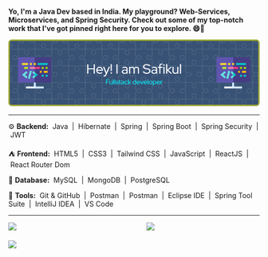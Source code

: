 
**Yo, I'm a Java Dev based in India. My playground? Web-Services, Microservices, and Spring Security. Check out some of my top-notch work that I've got pinned right here for you to explore. 😄🚀**

<p align="left"> <img src="https://github.com/Safikul99/Safikul99/blob/main/github-header-image%20(1).png" alt="safikul" /> </p>

---
⚙️ **Backend:**
&nbsp;Java&nbsp; | &nbsp;Hibernate&nbsp; | &nbsp;Spring&nbsp; | &nbsp;Spring Boot&nbsp; | &nbsp;Spring Security&nbsp; | &nbsp;JWT&nbsp; 

⛺️ **Frontend:** 
&nbsp;HTML5&nbsp; | &nbsp;CSS3&nbsp; | &nbsp;Tailwind CSS&nbsp; | &nbsp;JavaScript&nbsp; | &nbsp;ReactJS&nbsp; | &nbsp;React Router Dom&nbsp; 

📁 **Database:**
&nbsp;MySQL&nbsp; | &nbsp;MongoDB&nbsp; | &nbsp;PostgreSQL&nbsp; 

🧰 **Tools:**
&nbsp;Git & GitHub&nbsp; | &nbsp;Postman&nbsp; | &nbsp;Postman&nbsp; | &nbsp;Eclipse IDE&nbsp; | &nbsp;Spring Tool Suite&nbsp; | &nbsp;IntelliJ IDEA&nbsp; | &nbsp;VS Code&nbsp;

---
<a href="https://github.com/Safikul99"><img align="right" width="45%" src="https://github-readme-stats.vercel.app/api/top-langs/?username=Safikul99&theme=tokyonight&hide_border=true"></a>
<a href="https://github.com/Safikul99"><img width="50%" src="https://github-profile-summary-cards.vercel.app/api/cards/profile-details?username=safikul99&theme=tokyonight&hide_border=true"></a> 
<br />
<br />
<a href="https://github.com/Safikul99"><img width="50%" src="https://github-readme-streak-stats.herokuapp.com/?user=Safikul99&theme=tokyonight&hide_border=true"></a>

